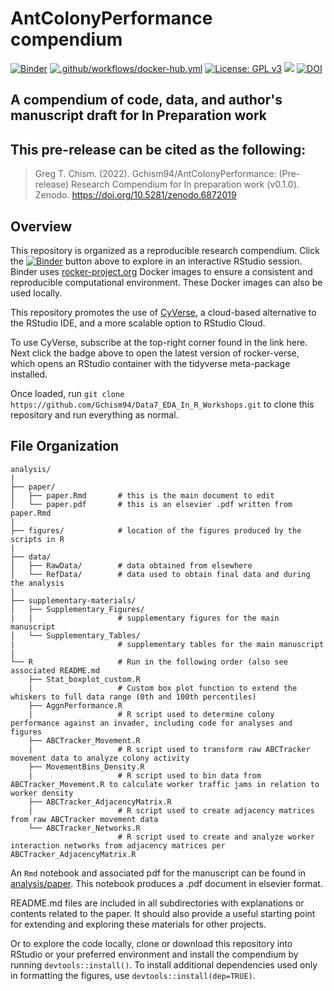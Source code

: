 # AntColonyPerformance compendium

[![Binder](https://mybinder.org/badge_logo.svg)](https://mybinder.org/v2/gh/Gchism94/AntColonyPerformance/main?urlpath=rstudio)
[![.github/workflows/docker-hub.yml](https://github.com/Gchism94/AntColonyPerformance/actions/workflows/docker-hub.yml/badge.svg)](https://github.com/Gchism94/AntColonyPerformance/actions/workflows/docker-hub.yml)
[![License: GPL v3](https://img.shields.io/badge/License-GPLv3-blue.svg)](https://www.gnu.org/licenses/gpl-3.0)
<a href="https://de.cyverse.org/apps/de/48b6e7ae-8b64-11ec-92dc-008cfa5ae621/launch" target="_blank"><img src="https://img.shields.io/badge/Verse-latest-blue?style=plastic&logo=rstudio"></a>
[![DOI](https://zenodo.org/badge/498113063.svg)](https://zenodo.org/badge/latestdoi/498113063)

## A compendium of code, data, and author's manuscript draft for In Preparation work

## This pre-release can be cited as the following: 
> Greg T. Chism. (2022). Gchism94/AntColonyPerformance: (Pre-release) Research Compendium for In preparation work (v0.1.0). Zenodo. https://doi.org/10.5281/zenodo.6872019

## Overview
This repository is organized as a reproducible research compendium. 
Click the [![Binder](http://mybinder.org/badge.svg)](http://beta.mybinder.org/v2/gh/Gchism94/AntColonyPerformance/main?urlpath=rstudio) button above to explore in an interactive RStudio session.  Binder uses [rocker-project.org](https://rocker-project.org) Docker images to ensure a consistent and reproducible computational environment.  These Docker images can also be used locally. 

This repository promotes the use of [CyVerse](https://cyverse.org/), a cloud-based alternative to the RStudio IDE, and a more scalable option to RStudio Cloud. <a href="https://de.cyverse.org/apps/de/48b6e7ae-8b64-11ec-92dc-008cfa5ae621/launch" target="_blank"></a>

To use CyVerse, subscribe at the top-right corner found in the link here. Next click the badge above to open the latest version of rocker-verse, which opens an RStudio container with the tidyverse meta-package installed.

Once loaded, run `git clone https://github.com/Gchism94/Data7_EDA_In_R_Workshops.git` to clone this repository and run everything as normal.

## File Organization

    analysis/
    |
    ├── paper/
    │   ├── paper.Rmd       # this is the main document to edit
    │   └── paper.pdf       # this is an elsevier .pdf written from paper.Rmd
    |
    ├── figures/            # location of the figures produced by the scripts in R
    |
    ├── data/
    │   ├── RawData/        # data obtained from elsewhere
    │   └── RefData/        # data used to obtain final data and during the analysis
    |   
    ├── supplementary-materials/
    │   ├── Supplementary_Figures/     
    |   |                   # supplementary figures for the main manuscript
    │   └── Supplementary_Tables/      
    |                       # supplementary tables for the main manuscript 
    |
    └── R                   # Run in the following order (also see associated README.md
        ├── Stat_boxplot_custom.R
        |                   # Custom box plot function to extend the whiskers to full data range (0th and 100th percentiles)
        ├── AggnPerformance.R        
        |                   # R script used to determine colony performance against an invader, including code for analyses and figures
        ├── ABCTracker_Movement.R 
        |                   # R script used to transform raw ABCTracker movement data to analyze colony activity
        ├── MovementBins_Density.R  
        |                   # R script used to bin data from ABCTracker_Movement.R to calculate worker traffic jams in relation to worker density
        ├── ABCTracker_AdjacencyMatrix.R  
        |                   # R script used to create adjacency matrices from raw ABCTracker movement data
        └── ABCTracker_Networks.R  
                            # R script used to create and analyze worker interaction networks from adjacency matrices per ABCTracker_AdjacencyMatrix.R
        

An `Rmd` notebook and associated pdf for the manuscript can be found in [analysis/paper](https://github.com/Gchism94/AntColonyPerformance/tree/main/analysis). This notebook produces a .pdf document in elsevier format.

README.md files are included in all subdirectories with explanations or contents related to the paper. It should also provide a useful starting point for extending and exploring these materials for other projects.

Or to explore the code locally, clone or download this repository into RStudio or your preferred environment and install the compendium by running `devtools::install()`.  To install additional dependencies used only in formatting the figures, use `devtools::install(dep=TRUE)`.  

